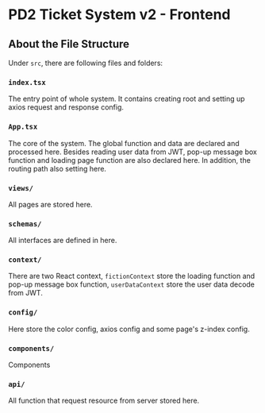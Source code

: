 # PD2 Ticket System v2 - Frontend


<!-- [English en-US](./README.md) | -->
<!-- [繁體中文 zh-Hans](./README.zh_Hans.md) -->


## About the File Structure
Under `src`, there are following files and folders:

### `index.tsx`
The entry point of whole system. It contains creating root and setting up axios request and response config.

### `App.tsx`
The core of the system. The global function and data are declared and processed here. Besides reading user data from JWT, pop-up message box function and loading page function are also declared here. In addition, the routing path also setting here.

### `views/`
All pages are stored here.

### `schemas/`
All interfaces are defined in here.

### `context/`
There are two React context, `fictionContext` store the loading function and pop-up message box function, `userDataContext` store the user data decode from JWT.

### `config/`
Here store the color config, axios config and some page's z-index config.

### `components/`
Components

### `api/`
All function that request resource from server stored here.
